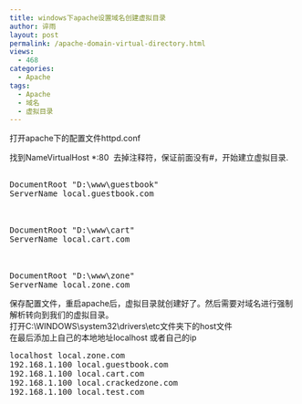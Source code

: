 ```yaml
---
title: windows下apache设置域名创建虚拟目录
author: 谇雨
layout: post
permalink: /apache-domain-virtual-directory.html
views:
  - 468
categories:
  - Apache
tags:
  - Apache
  - 域名
  - 虚拟目录
---
```

打开apache下的配置文件httpd.conf

找到NameVirtualHost *:80  去掉注释符，保证前面没有#，开始建立虚拟目录.

<pre class="lang:apache decode:true " ><VirtualHost *:80>
DocumentRoot "D:\www\guestbook"
ServerName local.guestbook.com
</VirtualHost>

<VirtualHost *:80>
DocumentRoot "D:\www\cart"
ServerName local.cart.com
</VirtualHost>

<VirtualHost *:80>
DocumentRoot "D:\www\zone"
ServerName local.zone.com
</VirtualHost></pre>

保存配置文件，重启apache后，虚拟目录就创建好了。然后需要对域名进行强制解析转向到我们的虚拟目录。  
打开C:\WINDOWS\system32\drivers\etc文件夹下的host文件  
在最后添加上自己的本地地址localhost 或者自己的ip

<pre class="lang:sh decode:true " >localhost local.zone.com
192.168.1.100 local.guestbook.com
192.168.1.100 local.cart.com
192.168.1.100 local.crackedzone.com
192.168.1.100 local.test.com</pre>